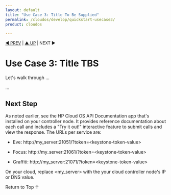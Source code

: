 ```yaml
---
layout: default
title: "Use Case 3: Title To Be Supplied"
permalink: /cloudos/develop/quickstart-usecase3/
product: cloudos

---
```

<!--PUBLISHED-->

<script>

function PageRefresh {
onLoad="window.refresh"
}

PageRefresh();

</script>


<p style="font-size: small;"> <a href="/cloudos/develop/quickstart-usecase2">&#9664; PREV</a> | <a href="/cloudos/develop/">&#9650; UP</a> | NEXT &#9654; </p>

# Use Case 3: Title TBS

Let's walk through ...

...

## Next Step

As noted earlier, see the HP Cloud OS API Documentation app that's installed on your controller node. It provides reference documentation about each call and includes a "Try it out!" interactive feature 
to submit calls and view the response. The URLs per service are:

* Eve: http://my_server:21051/?token=&lt;keystone-token-value>

* Focus: http://my_server:21061/?token=&lt;keystone-token-value>

* Graffiti: http://my_server:21071/?token=&lt;keystone-token-value>

On your cloud, replace &lt;my_server> with the your cloud controller node's IP or DNS value. 

<a href="#top" style="padding:14px 0px 14px 0px; text-decoration: none;"> Return to Top &#8593; </a>
 
